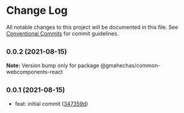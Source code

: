# Change Log

All notable changes to this project will be documented in this file.
See [Conventional Commits](https://conventionalcommits.org) for commit guidelines.

## <small>0.0.2 (2021-08-15)</small>

**Note:** Version bump only for package @gmahechas/common-webcomponents-react





## <small>0.0.1 (2021-08-15)</small>

* feat: initial commit ([347359d](https://github.com/gmahechas/erp/commit/347359d))
